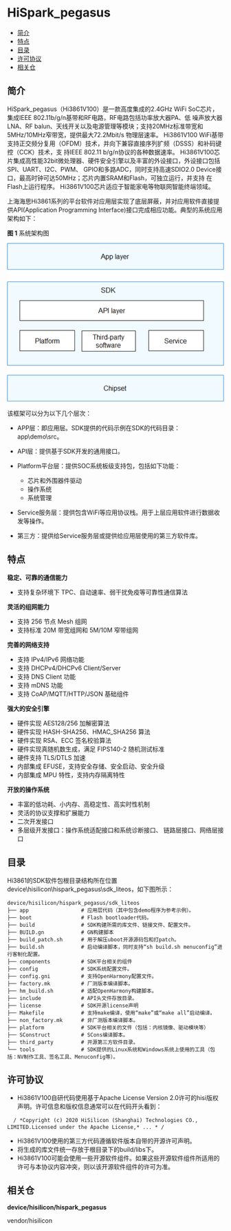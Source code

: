 # HiSpark\_pegasus<a name="ZH-CN_TOPIC_0000001130176841"></a>

-   [简介](#section11660541593)
-   [特点](#section12212842173518)
-   [目录](#section1464106163817)
-   [许可协议](#section1478215290)
-   [相关仓](#section1371113476307)

## 简介<a name="section11660541593"></a>

HiSpark\_pegasus（Hi3861V100）是一款高度集成的2.4GHz WiFi SoC芯片，集成IEEE 802.11b/g/n基带和RF电路，RF电路包括功率放大器PA、低 噪声放大器LNA、RF balun、天线开关以及电源管理等模块；支持20MHz标准带宽和5MHz/10MHz窄带宽，提供最大72.2Mbit/s 物理层速率。 Hi3861V100 WiFi基带支持正交频分复用（OFDM）技术，并向下兼容直接序列扩频（DSSS）和补码键控（CCK）技术，支 持IEEE 802.11 b/g/n协议的各种数据速率。 Hi3861V100芯片集成高性能32bit微处理器、硬件安全引擎以及丰富的外设接口，外设接口包括SPI、UART、I2C、PWM、 GPIO和多路ADC，同时支持高速SDIO2.0 Device接口，最高时钟可达50MHz；芯片内置SRAM和Flash，可独立运行，并支持 在Flash上运行程序。 Hi3861V100芯片适应于智能家电等物联网智能终端领域。

上海海思Hi3861系列的平台软件对应用层实现了底层屏蔽，并对应用软件直接提供API\(Application Programming Interface\)接口完成相应功能。典型的系统应用架构如下：

**图 1**  系统架构图<a name="fig4460722185514"></a>  


![](figures/zh-cn_image_0000001086800826.png)

该框架可以分为以下几个层次：

-   APP层：即应用层。SDK提供的代码示例在SDK的代码目录：app\\demo\\src。
-   API层：提供基于SDK开发的通用接口。
-   Platform平台层：提供SOC系统板级支持包，包括如下功能：
    -   芯片和外围器件驱动
    -   操作系统
    -   系统管理

-   Service服务层：提供包含WiFi等应用协议栈。用于上层应用软件进行数据收发等操作。
-   第三方：提供给Service服务层或提供给应用层使用的第三方软件库。

## 特点<a name="section12212842173518"></a>

**稳定、可靠的通信能力**

-   支持复杂环境下 TPC、自动速率、弱干扰免疫等可靠性通信算法

**灵活的组网能力**

-   支持 256 节点 Mesh 组网
-   支持标准 20M 带宽组网和 5M/10M 窄带组网

**完善的网络支持**

-   支持 IPv4/IPv6 网络功能
-   支持 DHCPv4/DHCPv6 Client/Server
-   支持 DNS Client 功能
-   支持 mDNS 功能
-   支持 CoAP/MQTT/HTTP/JSON 基础组件

**强大的安全引擎**

-   硬件实现 AES128/256 加解密算法
-   硬件实现 HASH-SHA256、HMAC\_SHA256 算法
-   硬件实现 RSA、ECC 签名校验算法
-   硬件实现真随机数生成，满足 FIPS140-2 随机测试标准
-   硬件支持 TLS/DTLS 加速
-   内部集成 EFUSE，支持安全存储、安全启动、安全升级
-   内部集成 MPU 特性，支持内存隔离特性

**开放的操作系统**

-   丰富的低功耗、小内存、高稳定性、高实时性机制
-   灵活的协议支撑和扩展能力
-   二次开发接口
-   多层级开发接口：操作系统适配接口和系统诊断接口、 链路层接口、网络层接口

## 目录<a name="section1464106163817"></a>

Hi3861的SDK软件包根目录结构所在位置device\\hisilicon\\hispark\_pegasus\\sdk\_liteos，如下图所示：

```
device/hisilicon/hispark_pegasus/sdk_liteos
├── app                 # 应用层代码（其中包含demo程序为参考示例）。
├── boot                # Flash bootloader代码。
├── build               # SDK构建所需的库文件、链接文件、配置文件。
├── BUILD.gn            # GN构建脚本
├── build_patch.sh      # 用于解压uboot开源源码包和打patch。
├── build.sh            # 启动编译脚本，同时支持“sh build.sh menuconfig”进行客制化配置。
├── components          # SDK平台相关的组件
├── config              # SDK系统配置文件。
├── config.gni          # 支持OpenHarmony配置文件。
├── factory.mk          # 厂测版本编译脚本。
├── hm_build.sh         # 适配OpenHarmony构建脚本。
├── include             # API头文件存放目录。
├── license             # SDK开源license声明
├── Makefile            # 支持make编译，使用“make”或“make all”启动编译。
├── non_factory.mk      # 非厂测版本编译脚本。
├── platform            # SDK平台相关的文件（包括：内核镜像、驱动模块等）
├── SConstruct          # SCons编译脚本。
├── third_party         # 开源第三方软件目录。
└── tools               # SDK提供的Linux系统和Windows系统上使用的工具（包括：NV制作工具、签名工具、Menuconfig等）。
```

## 许可协议<a name="section1478215290"></a>

-   Hi3861V100自研代码使用基于Apache License Version 2.0许可的hisi版权声明。许可信息和版权信息通常可以在代码开头看到：

```
  / *Copyright (c) 2020 HiSilicon (Shanghai) Technologies CO., LIMITED.Licensed under the Apache License,* ... * / 
```

-   Hi3861V100使用的第三方代码遵循软件版本自带的开源许可声明。
-   将生成的库文件统一存放于根目录下的build/libs下。
-   Hi3861V100可能会使用一些开源软件组件。如果这些开源软件组件所适用的许可与本协议内容冲突，则以该开源软件组件的许可为准。

## 相关仓<a name="section1371113476307"></a>

**device/hisilicon/hispark\_pegasus**

vendor/hisilicon

